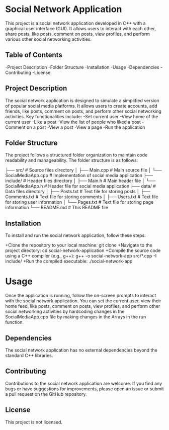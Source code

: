 # **Social Network Application**
This project is a social network application developed in C++ with a graphical user interface (GUI). It allows users to interact with each other, share posts, like posts, comment on posts, view profiles, and perform various other social networking activities.

## **Table of Contents**
-Project Description
-Folder Structure
-Installation
-Usage
-Dependencies
-Contributing
-License

## **Project Description**
The social network application is designed to simulate a simplified version of popular social media platforms. It allows users to create accounts, add friends, like posts, comment on posts, and perform other social networking activities. Key functionalities include:
-Set current user
-View home of the current user
-Like a post
-View the list of people who liked a post
-Comment on a post
-View a post
-View a page
-Run the application
## **Folder Structure**
The project follows a structured folder organization to maintain code readability and manageability. The folder structure is as follows:


├── src/                    # Source files directory
│   ├── Main.cpp            # Main source file
│   └── SocialMediaApp.cpp  # Implementation of social media application
├── include/                # Header files directory
│   ├── Main.h              # Main header file
│   └── SocialMediaApp.h    # Header file for social media application
├── data/                   # Data files directory
│   ├── Posts.txt           # Text file for storing posts
│   ├── Comments.txt        # Text file for storing comments
│   ├── Users.txt           # Text file for storing user information
│   └── Pages.txt           # Text file for storing page information
└── README.md               # This README file

## **Installation**
To install and run the social network application, follow these steps:

+Clone the repository to your local machine:
git clone <repository-url>
+Navigate to the project directory:
cd social-network-application
+Compile the source code using a C++ compiler (e.g., g++):
g++ -o social-network-app src/*.cpp -I include/
+Run the compiled executable:
./social-network-app

# **Usage**
Once the application is running, follow the on-screen prompts to interact with the social network application. You can set the current user, view their home feed, like posts, comment on posts, view profiles, and perform other social networking activities by hardcoding changes in the SocialMediaApp.cpp file by making changes in the Arrays in the run function.

## **Dependencies**
The social network application has no external dependencies beyond the standard C++ libraries.

## **Contributing**
Contributions to the social network application are welcome. If you find any bugs or have suggestions for improvements, please open an issue or submit a pull request on the GitHub repository.

## **License**
This project is not licensed.
